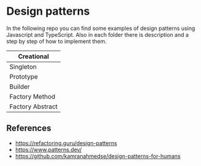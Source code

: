 # Design patterns

In the following repo you can find some examples of design patterns using Javascript and TypeScript. Also in each folder there is description and a step by step of how to implement them.

|Creational|
|----------|
|Singleton|
|Prototype|
|Builder|
|Factory Method|
|Factory Abstract|

## References

* https://refactoring.guru/design-patterns
* https://www.patterns.dev/
* https://github.com/kamranahmedse/design-patterns-for-humans
